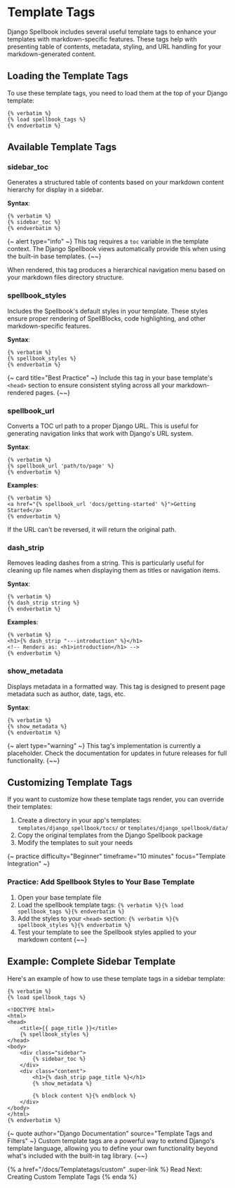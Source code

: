 # Template Tags

Django Spellbook includes several useful template tags to enhance your templates with markdown-specific features. These tags help with presenting table of contents, metadata, styling, and URL handling for your markdown-generated content.

## Loading the Template Tags

To use these template tags, you need to load them at the top of your Django template:

```django
{% verbatim %}
{% load spellbook_tags %}
{% endverbatim %}
```

## Available Template Tags

### sidebar_toc

Generates a structured table of contents based on your markdown content hierarchy for display in a sidebar.

**Syntax**:
```django
{% verbatim %}
{% sidebar_toc %}
{% endverbatim %}
```

{~ alert type="info" ~}
This tag requires a `toc` variable in the template context. The Django Spellbook views automatically provide this when using the built-in base templates.
{~~}

When rendered, this tag produces a hierarchical navigation menu based on your markdown files directory structure.

### spellbook_styles

Includes the Spellbook's default styles in your template. These styles ensure proper rendering of SpellBlocks, code highlighting, and other markdown-specific features.

**Syntax**:
```django
{% verbatim %}
{% spellbook_styles %}
{% endverbatim %}
```

{~ card title="Best Practice" ~}
Include this tag in your base template's `<head>` section to ensure consistent styling across all your markdown-rendered pages.
{~~}

### spellbook_url

Converts a TOC url path to a proper Django URL. This is useful for generating navigation links that work with Django's URL system.

**Syntax**:
```django
{% verbatim %}
{% spellbook_url 'path/to/page' %}
{% endverbatim %}
```

**Examples**:

```django
{% verbatim %}
<a href="{% spellbook_url 'docs/getting-started' %}">Getting Started</a>
{% endverbatim %}
```

If the URL can't be reversed, it will return the original path.

### dash_strip

Removes leading dashes from a string. This is particularly useful for cleaning up file names when displaying them as titles or navigation items.

**Syntax**:
```django
{% verbatim %}
{% dash_strip string %}
{% endverbatim %}
```

**Examples**:

```django
{% verbatim %}
<h1>{% dash_strip "---introduction" %}</h1>
<!-- Renders as: <h1>introduction</h1> -->
{% endverbatim %}
```

### show_metadata

Displays metadata in a formatted way. This tag is designed to present page metadata such as author, date, tags, etc.

**Syntax**:
```django
{% verbatim %}
{% show_metadata %}
{% endverbatim %}
```

{~ alert type="warning" ~}
This tag's implementation is currently a placeholder. Check the documentation for updates in future releases for full functionality.
{~~}

## Customizing Template Tags

If you want to customize how these template tags render, you can override their templates:

1. Create a directory in your app's templates: `templates/django_spellbook/tocs/` or `templates/django_spellbook/data/`
2. Copy the original templates from the Django Spellbook package
3. Modify the templates to suit your needs

{~ practice difficulty="Beginner" timeframe="10 minutes" focus="Template Integration" ~}
### Practice: Add Spellbook Styles to Your Base Template

1. Open your base template file
2. Load the spellbook template tags: `{% verbatim %}{% load spellbook_tags %}{% endverbatim %}`
3. Add the styles to your `<head>` section: `{% verbatim %}{% spellbook_styles %}{% endverbatim %}`
4. Test your template to see the Spellbook styles applied to your markdown content
{~~}

## Example: Complete Sidebar Template

Here's an example of how to use these template tags in a sidebar template:

```django
{% verbatim %}
{% load spellbook_tags %}

<!DOCTYPE html>
<html>
<head>
    <title>{{ page_title }}</title>
    {% spellbook_styles %}
</head>
<body>
    <div class="sidebar">
        {% sidebar_toc %}
    </div>
    <div class="content">
        <h1>{% dash_strip page_title %}</h1>
        {% show_metadata %}
        
        {% block content %}{% endblock %}
    </div>
</body>
</html>
{% endverbatim %}
```

{~ quote author="Django Documentation" source="Template Tags and Filters" ~}
Custom template tags are a powerful way to extend Django's template language, allowing you to define your own functionality beyond what's included with the built-in tag library.
{~~}

{% a href="/docs/Templatetags/custom" .super-link %}
Read Next: Creating Custom Template Tags
{% enda %}